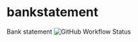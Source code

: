 # bankstatement
Bank statement ![GitHub Workflow Status](https://img.shields.io/github/workflow/status/gustavon/bankstatement/maven)

